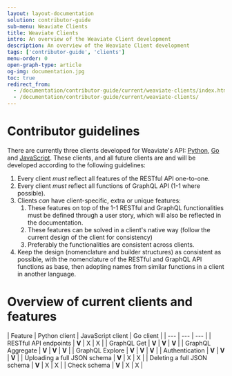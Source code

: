 ```yaml
---
layout: layout-documentation
solution: contributor-guide
sub-menu: Weaviate Clients
title: Weaviate Clients
intro: An overview of the Weaviate Client development
description: An overview of the Weaviate Client development
tags: ['contributor-guide', 'clients']
menu-order: 0
open-graph-type: article
og-img: documentation.jpg
toc: true
redirect_from:
  - /documentation/contributor-guide/current/weaviate-clients/index.html
  - /documentation/contributor-guide/current/weaviate-clients/
---
```


# Contributor guidelines 

There are currently three clients developed for Weaviate's API: [Python](../../../weaviate/current/client-libraries/python.html), [Go](../../../weaviate/current/client-libraries/go.html) and [JavaScript](../../../weaviate/current/client-libraries/javascript.html). These clients, and all future clients are and will be developed according to the following guidelines:

1. Every client *must* reflect all features of the RESTful API one-to-one.
2. Every client *must* reflect all functions of GraphQL API (1-1 where possible).
3. Clients *can* have client-specific, extra or unique features:
   1. These features on top of the 1-1 RESTful and GraphQL functionalities must be defined through a user story, which will also be reflected in the documentation.
   2. These features can be solved in a client's native way (follow the current design of the client for consistency)
   3. Preferably the functionalities are consistent across clients.
4. Keep the design (nomenclature and builder structures) as consistent as possible, with the nomenclature of the RESTful and GraphQL API functions as base, then adopting names from similar functions in a client in another language.

# Overview of current clients and features

| Feature | Python client | JavaScript client | Go client |
| --- | --- | --- |
| RESTful API endpoints | **V** | X | X |
| GraphQL Get | **V** | **V** | **V** |
| GraphQL Aggregate | **V** | **V** | **V** |
| GraphQL Explore | **V** | **V** | **V** |
| Authentication | **V** | **V** | **V** |
| Uploading a full JSON schema | **V** | X | X |
| Deleting a full JSON schema | **V** | X | X |
| Check schema | **V** | X | X |
